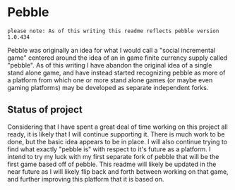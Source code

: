 # Pebble

    please note: As of this writing this readme reflects pebble version 1.0.434

Pebble was originally an idea for what I would call a "social incremental game" centered around the idea of an in game 
finite currency supply called "pebble". As of this writing I have abandon the original idea of a single stand alone game, 
and have instead started recognizing pebble as more of a platform from which one or more stand alone games (or maybe 
even gaming platforms) may be developed as separate independent forks.

## Status of project

Considering that I have spent a great deal of time working on this project all ready, it is likely that I will continue 
supporting it. There is much work to be done, but the basic idea appears to be in place. I will also continue trying to find 
what exactly "pebble is" with respect to it's future as a platform. I intend to try my luck with my first separate fork of 
pebble that will be the first game based off of pebble. This readme will likely be updated in the near future as I will likely flip back and forth between working on that game, and further improving this platform that it is based on.
